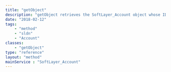 ```yaml
---
title: "getObject"
description: "getObject retrieves the SoftLayer_Account object whose ID number corresponds to the ID number of the init parameter passed to the SoftLayer_Account service. You can only retrieve the account that your portal user is assigned to. "
date: "2018-02-12"
tags:
    - "method"
    - "sldn"
    - "Account"
classes:
    - "getObject"
type: "reference"
layout: "method"
mainService : "SoftLayer_Account"
---
```

